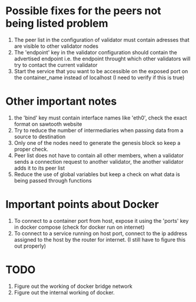 # Possible fixes for the peers not being listed problem
1. The peer list in the configuration of validator must contain adresses 
   that are visible to other validator nodes
2. The 'endpoint' key in the validator configuration should contain the 
   advertised endpoint i.e. the endpoint throught which other validators 
   will try to contact the current validator
3. Start the service that you want to be accessible on the exposed port on 
   the container_name instead of localhost (I need to verify if this is true)


# Other important notes
1. the 'bind' key must contain interface names like 'eth0', check the exact 
   format on sawtooth website
2. Try to reduce the number of intermediaries when passing data from a 
   source to destination
3. Only one of the nodes need to generate the genesis block so keep a proper 
   check.
4. Peer list does not have to contain all other members, when a validator 
   sends a connection request to another validator, the another validator 
   adds it to its peer list
5. Reduce the use of global variables but keep a check on what data is being 
   passed through functions

# Important points about Docker
1. To connect to a container port from host, expose it using the 'ports' key 
   in docker compose (check for docker run on internet)
2. To connect to a service running on host port, connect to the ip address 
   assigned to the host by the router for internet. (I still have to figure 
   this out properly)

# TODO
1. Figure out the working of docker bridge network
2. Figure out the internal working of docker. 
